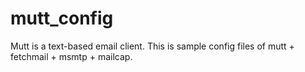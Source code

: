 # mutt_config
Mutt is a text-based email client. This is sample config files of mutt + fetchmail + msmtp + mailcap.
